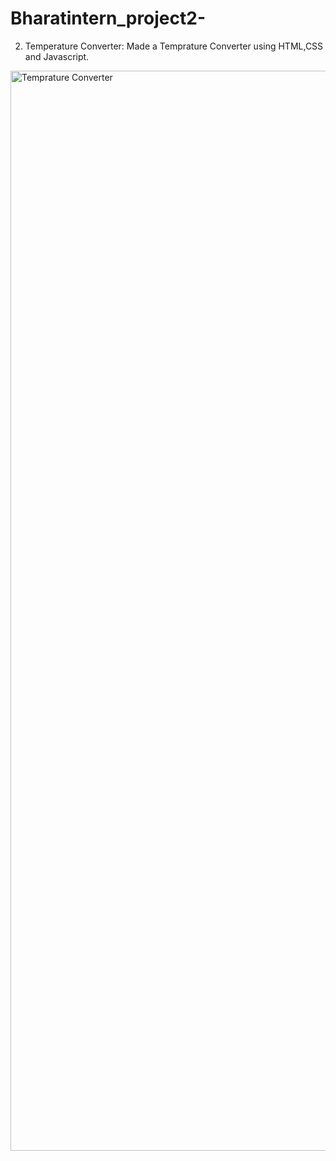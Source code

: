 # Bharatintern_project2-

2. Temperature Converter: Made a Temprature Converter using HTML,CSS and Javascript.

<img width="1728" alt="Temprature Converter" src="https://github.com/chaudharypriyanshu2682/Bharatintern_project2/assets/88644454/77353af2-fce2-4b0d-9483-3baba95576c7">



